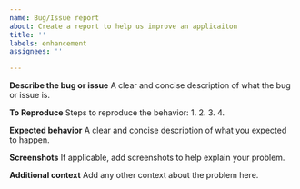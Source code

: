 ```yaml
---
name: Bug/Issue report
about: Create a report to help us improve an applicaiton
title: ''
labels: enhancement
assignees: ''

---
```


**Describe the bug or issue**
A clear and concise description of what the bug or issue is.

**To Reproduce**
Steps to reproduce the behavior:
1. 
2.
3.
4.

**Expected behavior**
A clear and concise description of what you expected to happen.

**Screenshots**
If applicable, add screenshots to help explain your problem.

**Additional context**
Add any other context about the problem here.


